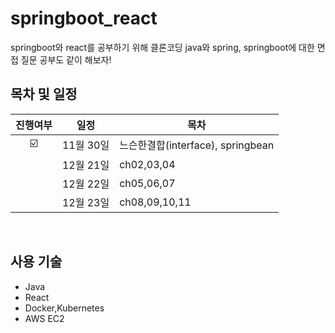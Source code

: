 # springboot_react
springboot와 react를 공부하기 위해 클론코딩
java와 spring, springboot에 대한 면접 질문 공부도 같이 해보자!


## 목차 및 일정
|진행여부|일정|목차|
|:-:|-------|----------------|
|☑️|11월 30일|느슨한결합(interface), springbean |
||12월 21일|ch02,03,04|
||12월 22일|ch05,06,07 |
||12월 23일|ch08,09,10,11 |
</br>

## 사용 기술

- Java
- React
- Docker,Kubernetes
- AWS EC2
